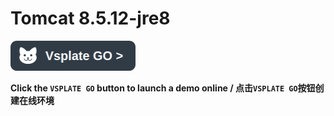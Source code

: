 # Tomcat 8.5.12-jre8

<a href="https://www.vsplate.com/?docker-compose=https://github.com/vsplate/dcenvs/tomcat/8.5.12-jre8"><img alt="VSPLATE GO" src="https://raw.githubusercontent.com/vsplate/images/master/vsgo_btn.png" width="200px"></a>

**Click the `VSPLATE GO` button to launch a demo online / 点击`VSPLATE GO`按钮创建在线环境**